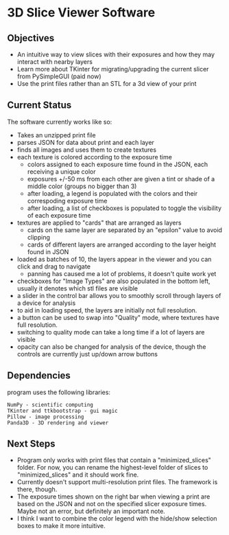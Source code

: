 # 3D Slice Viewer Software

## Objectives

- An intuitive way to view slices with their exposures and how they may interact with nearby layers
- Learn more about TKinter for migrating/upgrading the current slicer from PySimpleGUI (paid now)
- Use the print files rather than an STL for a 3d view of your print

## Current Status

The software currently works like so:
- Takes an unzipped print file
- parses JSON for data about print and each layer
- finds all images and uses them to create textures
- each texture is colored according to the exposure time
	- colors assigned to each exposure time found in the JSON, each receiving a unique color
	- exposures +/-50 ms from each other are given a tint or shade of a middle color (groups no bigger than 3)
	- after loading, a legend is populated with the colors and their correspoding exposure time
	- after loading, a list of checkboxes is populated to toggle the visibility of each exposure time
- textures are applied to "cards" that are arranged as layers
	- cards on the same layer are separated by an "epsilon" value to avoid clipping
	- cards of different layers are arranged according to the layer height found in JSON
- loaded as batches of 10, the layers appear in the viewer and you can click and drag to navigate
	- panning has caused me a lot of problems, it doesn't quite work yet
- checkboxes for "Image Types" are also populated in the bottom left, usually it denotes which stl files are visible
- a slider in the control bar allows you to smoothly scroll through layers of a device for analysis
- to aid in loading speed, the layers are initially not full resolution. 
- a button can be used to swap into "Quality" mode, where textures have full resolution. 
- switching to quality mode can take a long time if a lot of layers are visible
- opacity can also be changed for analysis of the device, though the controls are currently just up/down arrow buttons

## Dependencies

program uses the following libraries:

	NumPy - scientific computing
    TKinter and ttkbootstrap - gui magic
    Pillow - image processing
    Panda3D - 3D rendering and viewer

## Next Steps

- Program only works with print files that contain a "minimized_slices" folder. For now, you can rename the highest-level folder of slices to "minimized_slices" and it should work fine.
- Currently doesn't support multi-resolution print files. The framework is there, though.
- The exposure times shown on the right bar when viewing a print are based on the JSON and not on the specified slicer exposure times. Maybe not an error, but definitely an important note.
- I think I want to combine the color legend with the hide/show selection boxes to make it more intuitive.